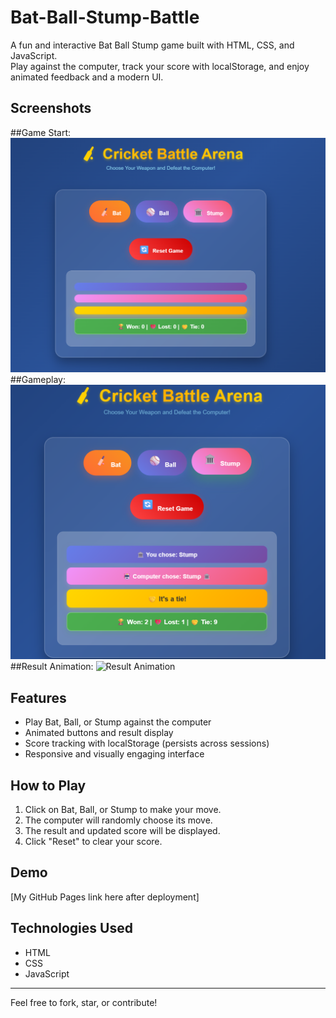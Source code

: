 # Bat-Ball-Stump-Battle
A fun and interactive Bat Ball Stump game built with HTML, CSS, and JavaScript.  
Play against the computer, track your score with localStorage, and enjoy animated feedback and a modern UI.

## Screenshots
##Game Start:
![Game Start](screenshots/start.png)
##Gameplay: 
![Gameplay](screenshots/gameplay.png)
##Result Animation:
![Result Animation](screenshots/result-pop.gif.gif)
## Features
- Play Bat, Ball, or Stump against the computer
- Animated buttons and result display
- Score tracking with localStorage (persists across sessions)
- Responsive and visually engaging interface

## How to Play
1. Click on Bat, Ball, or Stump to make your move.
2. The computer will randomly choose its move.
3. The result and updated score will be displayed.
4. Click "Reset" to clear your score.

## Demo
[My GitHub Pages link here after deployment]

## Technologies Used
- HTML
- CSS
- JavaScript

---

Feel free to fork, star, or contribute!
